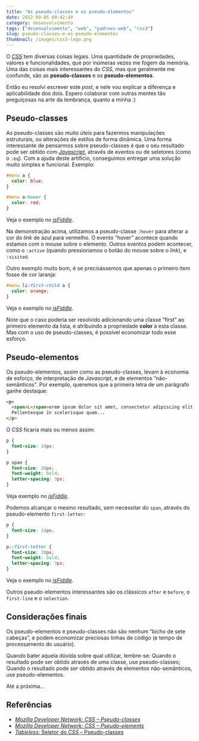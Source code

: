 ```yaml
---
title: "As pseudo-classes e os pseudo-elementos"
date: 2012-09-05 09:42:49
category: desenvolvimento
tags: ["desenvolvimento", "web", "padroes-web", "css3"]
slug: pseudo-classes-e-os-pseudo-elementos
thumbnail: /images/css3-logo.png
---
```


O [*CSS*][] tem diversas coisas legais. Uma quantidade
de propriedades, valores e funcionalidades, que por inúmeras vezes me
fogem da memória. Uma das coisas mais interessantes do _CSS_, mas que
geralmente me confunde, são as **pseudo-classes** e os
**pseudo-elementos**.

Então eu resolvi escrever este _post_, e nele vou explicar a diferença e
aplicabilidade dos dois. Espero colaborar com outras mentes tão
preguiçosas na arte da lembrança, quanto a minha :)

## Pseudo-classes

As pseudo-classes são muito úteis para fazermos manipulações
estruturais, ou alterações de estilos de forma dinâmica. Uma forma
interessante de pensarmos sobre pseudo-classes é que o seu resultado
pode ser obtido com [*Javascript*][], através de eventos ou de seletores
(como o `:eq`). Com a ajuda deste artifício, conseguimos entregar uma
solução muito simples e funcional. Exemplo:

```css
#menu a {
  color: blue;
}

#menu a:hover {
  color: red;
}
```

Veja o exemplo no [*jsFiddle*][].

Na demonstração acima, utilizamos a pseudo-classe `:hover` para
alterar a cor do _link_ de azul para vermelho. O evento “hover” acontece
quando estamos com o mouse sobre o elemento. Outros eventos podem
acontecer, como o `:active` (quando pressionamos o botão do mouse
sobre o _link_), e `:visited`.

Outro exemplo muito bom, é se precisássemos que apenas o primeiro item
fosse de cor laranja:

```css
#menu li:first-child a {
  color: orange;
}
```

Veja o exemplo no [_jsFiddle_][1].

Note que o caso poderia ser resolvido adicionando uma classe “first” ao
primeiro elemento da lista, e atribuindo a propriedade **color** à esta
classe. Mas com o uso de pseudo-classes, é possível economizar todo esse
esforço.

## Pseudo-elementos

Os pseudo-elementos, assim como as pseudo-classes, levam à economia de
esforço, de interpretação de _Javascript_, e de elementos
“não-semânticos”. Por exemplo, queremos que a primeira letra de um
parágrafo ganhe destaque:

```html
<p>
  <span>L</span>orem ipsum dolor sit amet, consectetur adipiscing elit.
  Pellentesque in scelerisque quam...
</p>
```

O _CSS_ ficaria mais ou menos assim:

```css
p {
  font-size: 14px;
}

p span {
  font-size: 20px;
  font-weight: bold;
  letter-spacing: 3px;
}
```

Veja exemplo no [_jsFiddle_][2].

Podemos alcançar o mesmo resultado, sem necessitar do `span`, através
do pseudo-elemento `first-letter`:

```css
p {
  font-size: 14px;
}

p::first-letter {
  font-size: 20px;
  font-weight: bold;
  letter-spacing: 3px;
}
```

Veja o exemplo no [_jsFiddle_][3].

Outros pseudo-elementos interessantes são os clássicos `after` e
`before`, o `first-line` e o `selection`.

## Considerações finais

Os pseudo-elementos e pseudo-classes não são nenhum “bicho de sete
cabeças”, e podem economizar preciosas linhas de código (e tempo de
processamento do usuário).

Quando bater aquela dúvida sobre qual utilizar, lembre-se: Quando o
resultado pode ser obtido através de uma classe, use pseudo-classes;
Quando o resultado pode ser obtido através de elementos não-semânticos,
use pseudo-elementos.

Até a próxima…

## Referências

- [*Mozilla Developer Network: CSS – Pseudo-classes*][]
- [*Mozilla Developer Network: CSS – Pseudo-elements*][]
- [*Tableless*: Seletor do *CSS* – Pseudo-classes][]

[*css*]: /tag/css3.html "Leia mais sobre CSS"
[*javascript*]: /tag/javascript.html "Leia mais sobre Javascript"
[*jsfiddle*]: http://jsfiddle.net/kplaube/vv7Yu/ "Exemplo de utilização de pseudo-classes"
[1]: http://jsfiddle.net/kplaube/vv7Yu/3/embedded/result/ "Exemplo de uso do first-child"
[2]: http://jsfiddle.net/kplaube/MW5p9/ "Exemplo com elemento não-semântico"
[3]: http://jsfiddle.net/kplaube/MW5p9/1/ "Exemplo com pseudo-elemento"
[*mozilla developer network: css – pseudo-classes*]: https://developer.mozilla.org/en-US/docs/CSS/Pseudo-classes "Página sobre pseudo-classes na MDN"
[*mozilla developer network: css – pseudo-elements*]: https://developer.mozilla.org/en-US/docs/CSS/Pseudo-elements "Página sobre pseudo-elementos na MDN"
[*tableless*: seletor do *css* – pseudo-classes]: http://tableless.com.br/pseudo-classes-css/ "Artigo no Tableless sobre pseudo-classes no CSS"
